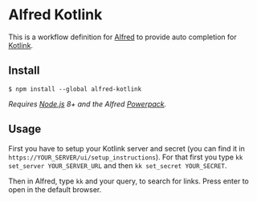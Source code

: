 # Alfred Kotlink

This is a workflow definition for [Alfred](https://www.alfredapp.com) to provide auto completion for [Kotlink](http://kotlink.org).

## Install

```
$ npm install --global alfred-kotlink
```

*Requires [Node.js](https://nodejs.org) 8+ and the Alfred [Powerpack](https://www.alfredapp.com/powerpack/).*

## Usage

First you have to setup your Kotlink server and secret (you can find it in `https://YOUR_SERVER/ui/setup_instructions`). For that first you type `kk set_server YOUR_SERVER_URL` and then `kk set_secret YOUR_SECRET`.

Then in Alfred, type `kk` and your query, to search for links. Press enter to open in the default browser.